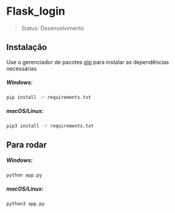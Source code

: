 # Flask_login

> Status: Desenvolvimento 


## Instalação

Use o gerenciador de pacotes [pip](https://pip.pypa.io/en/stable/) para instalar as dependências necessárias

##### Windows:
```zsh
pip install -r requirements.txt 
```

##### macOS/Linux:
```zsh
pip3 install -r requirements.txt
```

## Para rodar

##### Windows:
```zsh
python app.py
```
##### macOS/Linux:
```zsh
python3 app.py
```
